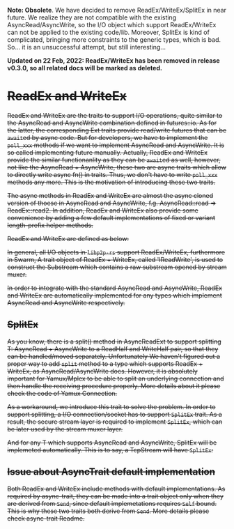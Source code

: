 
**Note: Obsolete**. We have decided to remove ReadEx/WriteEx/SplitEx in near future. We realize they are not compatible with the existing AsyncRead/AsyncWrite, so the I/O object which support ReadEx/WriteEx can not be applied to the existing code/lib. Moreover, SplitEx is kind of complicated, bringing more constraints to the generic types, which is bad. So... it is an unsuccessful attempt, but still interesting...

**Updated on 22 Feb, 2022: 
ReadEx/WriteEx has been removed in release v0.3.0, so all related docs will be marked as deleted.**

# ~~ReadEx and WriteEx~~

~~ReadEx and WriteEx are the traits to support I/O operations, quite similar to the AsyncRead and AsyncWrite combination defined in futures::io. As for the latter, the corresponding Ext traits provide read/write futures that can be `await`ed by async code. But for developers, we have to implement the `poll_xxx` methods if we want to implement AsyncRead and AsyncWrite. It is so called implementing future manually. Actually, ReadEx and WriteEx provide the similar functionanlity as they can be `await`ed as well, however, not like the AsyncRead + AsyncWrite, these two are async traits which allow to directly write async fn() in traits. Thus, we don't have to write `poll_xxx` methods any more. This is the motivation of introducing these two traits.~~

~~The async methods in ReadEx and WriteEx are almost the async cloned version of thoese in AsyncRead and AsyncWrite, f.g. AsyncRead::read => ReadEx::read2. In addition, ReadEx and WriteEx also provide some convenience by adding a few default implementations of fixed or variant length-prefix helper methods.~~

~~ReadEx and WriteEx are defined as below:~~

[comment]: <> (```no_run)

[comment]: <> (/// Read Trait for async/wait)

[comment]: <> (///)

[comment]: <> (#[async_trait])

[comment]: <> (pub trait ReadEx: Send {)

[comment]: <> (    async fn read2&#40;&mut self, buf: &mut [u8]&#41; -> Result<usize, io::Error>;)

[comment]: <> (    async fn read_exact2<'a>&#40;&'a mut self, buf: &'a mut [u8]&#41; -> Result<&#40;&#41;, io::Error> { ... })

[comment]: <> (    async fn read_fixed_u32&#40;&mut self&#41; -> Result<usize, io::Error> { ... })

[comment]: <> (    async fn read_varint&#40;&mut self&#41; -> Result<usize, io::Error> { ... })

[comment]: <> (    async fn read_one&#40;&mut self, max_size: usize&#41; -> Result<Vec<u8>, io::Error> { ... })

[comment]: <> (})

[comment]: <> (/// Write Trait for async/wait)

[comment]: <> (///)

[comment]: <> (#[async_trait])

[comment]: <> (pub trait WriteEx: Send {)

[comment]: <> (    async fn write2&#40;&mut self, buf: &[u8]&#41; -> Result<usize, io::Error>;)

[comment]: <> (    async fn write_all2&#40;&mut self, buf: &[u8]&#41; -> Result<&#40;&#41;, io::Error> { ... })

[comment]: <> (    async fn write_varint&#40;&mut self, len: usize&#41; -> Result<&#40;&#41;, io::Error> { ... })

[comment]: <> (    async fn write_fixed_u32&#40;&mut self, len: usize&#41; -> Result<&#40;&#41;, io::Error> { ... })

[comment]: <> (    async fn write_one&#40;&mut self, buf: &[u8]&#41; -> Result<&#40;&#41;, io::Error> { ... })

[comment]: <> (    async fn flush2&#40;&mut self&#41; -> Result<&#40;&#41;, io::Error>;)

[comment]: <> (    async fn close2&#40;&mut self&#41; -> Result<&#40;&#41;, io::Error>;)

[comment]: <> (})

[comment]: <> (```)

~~In general, all I/O objects in `libp2p-rs` support ReadEx/WriteEx, furthermore in Swarm, A trait object of ReadEx + WriteEx, called 'IReadWrite', is used to construct the Substream which contains a raw substream opened by stream muxer.~~

~~In order to integrate with the standard AsyncRead and AsyncWrite, ReadEx and WriteEx are automatically implemented for any types which implement AsyncRead and AsyncWrite respectively.~~

[comment]: <> (```no_run)

[comment]: <> (#[async_trait])

[comment]: <> (impl<T: AsyncRead + Unpin + Send> ReadEx for T {)

[comment]: <> (    async fn read2&#40;&mut self, buf: &mut [u8]&#41; -> Result<usize, io::Error> {)

[comment]: <> (        let n = AsyncReadExt::read&#40;self, buf&#41;.await?;)

[comment]: <> (        Ok&#40;n&#41;)

[comment]: <> (    })

[comment]: <> (})

[comment]: <> (#[async_trait])

[comment]: <> (impl<T: AsyncWrite + Unpin + Send> WriteEx for T {)

[comment]: <> (    async fn write2&#40;&mut self, buf: &[u8]&#41; -> Result<usize, io::Error> {)

[comment]: <> (        AsyncWriteExt::write&#40;self, buf&#41;.await)

[comment]: <> (    })

[comment]: <> (    async fn flush2&#40;&mut self&#41; -> Result<&#40;&#41;, io::Error> {)

[comment]: <> (        AsyncWriteExt::flush&#40;self&#41;.await)

[comment]: <> (    })

[comment]: <> (    async fn close2&#40;&mut self&#41; -> Result<&#40;&#41;, io::Error> {)

[comment]: <> (        AsyncWriteExt::close&#40;self&#41;.await)

[comment]: <> (    })

[comment]: <> (})

[comment]: <> (```)

## ~~SplitEx~~
~~As you know, there is a split() method in AsyncReadExt to support splitting T: AsyncRead + AsyncWrite to a ReadHalf and WriteHalf pair, so that they can be handled/moved separately. Unfortunately We haven't figured out a proper way to add `split` method to a type which supports ReadEx + WriteEx, as AsyncRead/AsyncWrite does. However, it is absolutely important for Yamux/Mplex to be able to split an underlying connection and then handle the receiving procedure properly. More details about it please check the code of Yamux Connection.~~

~~As a workaround, we introduce this trait to solve the problem. In order to support splitting, a I/O connection/socket has to support `SplitEx` trait. As a result, the secure stream layer is required to implement `SplitEx`, which can be later used by the stream muxer layer.~~

~~And for any T which supports AsyncRead and AsyncWrite, SplitEx will be implemeted automatically. This is to say, a TcpStream will have `SplitEx`:~~

[comment]: <> (```no_run)

[comment]: <> (impl<T: AsyncRead + AsyncWrite + Send + Unpin> SplitEx for T {)

[comment]: <> (    type Reader = ReadHalf<T>;)

[comment]: <> (    type Writer = WriteHalf<T>;)

[comment]: <> (    fn split&#40;self&#41; -> &#40;Self::Reader, Self::Writer&#41; {)

[comment]: <> (        futures::AsyncReadExt::split&#40;self&#41;)

[comment]: <> (    })

[comment]: <> (})

[comment]: <> (```)

[comment]: <> (> Note: `SplitEx` is only required by Stream Muxer layer. As for Swarm::Substream, which supports `Clone`, we don't apply `SplitEx` at all.)

## ~~Issue about AsyncTrait default implementation~~

~~Both ReadEx and WriteEx include methods with default implementations. As required by async-trait, they can be made into a trait object only when they are derived from `Send`, since default implemetations requires `Self` bound. This is why these two traits both derive from `Send`. More details please check async-trait Readme.~~


